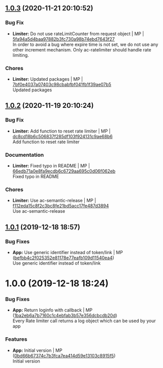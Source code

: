 <a name="1.0.3"></a>

## [1.0.3](https://github.com/mmpro/ac-ratelimiter/compare/v1.0.2..v1.0.3) (2020-11-21 20:10:52)


### Bug Fix

* **Limiter:** Do not use rateLimitCounter from request object | MP | [5fa94a5d4baa97882b3fc730a98b74ebd7643f27](https://github.com/mmpro/ac-ratelimiter/commit/5fa94a5d4baa97882b3fc730a98b74ebd7643f27)    
In order to avoid a bug where expire time is not set, we do not use any other increment mechanism. Only ac-ratelimiter should handle rate limiting.
### Chores

* **Limiter:** Updated packages | MP | [7bf0e4037a07403c98cbabfbf041fb1f39ae07b5](https://github.com/mmpro/ac-ratelimiter/commit/7bf0e4037a07403c98cbabfbf041fb1f39ae07b5)    
Updated packages
<a name="1.0.2"></a>

## [1.0.2](https://github.com/mmpro/ac-ratelimiter/compare/v1.0.1..v1.0.2) (2020-11-19 20:10:24)


### Bug Fix

* **Limiter:** Add function to reset rate limiter | MP | [dc8cd18b6c506837f285df103f924131c9ae68b6](https://github.com/mmpro/ac-ratelimiter/commit/dc8cd18b6c506837f285df103f924131c9ae68b6)    
Add function to reset rate limiter
### Documentation

* **Limiter:** Fixed typo in README | MP | [66edb71a0e8fa9ecdb6c6729aa695c0d06f062eb](https://github.com/mmpro/ac-ratelimiter/commit/66edb71a0e8fa9ecdb6c6729aa695c0d06f062eb)    
Fixed typo in README
### Chores

* **Limiter:** Use ac-semantic-release | MP | [f112eda15c8f2c3bc8fe21bd5acc17fe487d3894](https://github.com/mmpro/ac-ratelimiter/commit/f112eda15c8f2c3bc8fe21bd5acc17fe487d3894)    
Use ac-semantic-release
<a name="1.0.1"></a>
## [1.0.1](https://github.com/mmpro/ac-ratelimiter/compare/v1.0.0...v1.0.1) (2019-12-18 18:57)


### Bug Fixes

* **App:** Use generic identifier instead of token/link | MP ([befbb4c2f025352e81178e77eafb109d11540ea4](https://github.com/mmpro/ac-ratelimiter/commit/befbb4c2f025352e81178e77eafb109d11540ea4))    
  Use generic identifier instead of token/link



<a name="1.0.0"></a>
# 1.0.0 (2019-12-18 18:24)


### Bug Fixes

* **App:** Return loginfo with callback | MP ([1ba2eb6a7b7160c1c4ebfab3b57e356dcbcdb20d](https://github.com/mmpro/ac-ratelimiter/commit/1ba2eb6a7b7160c1c4ebfab3b57e356dcbcdb20d))    
  Every Rate limiter call returns a log object which can be used by your app


### Features

* **App:** Initial version | MP ([0bd66b67374c7b3fca7ea414d59e13103c8915f5](https://github.com/mmpro/ac-ratelimiter/commit/0bd66b67374c7b3fca7ea414d59e13103c8915f5))    
  Initial version



